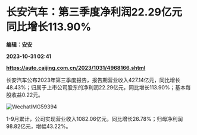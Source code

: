 # 长安汽车：第三季度净利润22.29亿元 同比增长113.90%
**编辑：安安**

**2023-10-31 02:41**

**https://auto.caijing.com.cn/2023/1031/4968166.shtml**

长安汽车公布2023年第三季度报告，报告期营业收入427.14亿元，同比增长48.43%；归属于上市公司股东的净利润22.29亿元，同比增长113.90%；基本每股收益0.22元。

![WechatIMG59394](https://tx2.cdn.caijing.com.cn/2023/1031/1698719253218.jpg)

1-9月累计，公司实现营业收入1082.06亿元，同比增长26.78%；归母净利润98.82亿元，增幅43.22%。